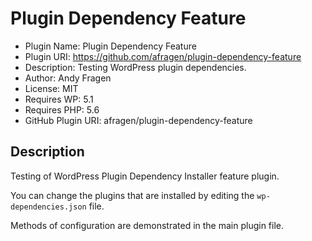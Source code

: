 # Plugin Dependency Feature

 * Plugin Name: Plugin Dependency Feature
 * Plugin URI: https://github.com/afragen/plugin-dependency-feature
 * Description: Testing WordPress plugin dependencies.
 * Author: Andy Fragen
 * License: MIT
 * Requires WP: 5.1
 * Requires PHP: 5.6
 * GitHub Plugin URI: afragen/plugin-dependency-feature

## Description

Testing of WordPress Plugin Dependency Installer feature plugin.

You can change the plugins that are installed by editing the `wp-dependencies.json` file.

Methods of configuration are demonstrated in the main plugin file.
